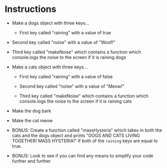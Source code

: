 # **Instructions**

* Make a dogs object with three keys...

  * First key called "raining" with a value of true

* Second key called "noise" with a value of "Woof!"

* Third key called "makeNoise" which contains a function which console.logs the noise to the screen if it is raining dogs

* Make a cats object with three keys...

  * First key called "raining" with a value of false

  * Second key called "noise" with a value of "Meow!"

  * Third key called "makeNoise" which contains a function which console.logs the noise to the screen if it is raining cats

* Make the dog bark

* Make the cat meow

* BONUS: Create a function called "massHysteria" which takes in both the cats and the dogs object and prints "DOGS AND CATS LIVING TOGETHER! MASS HYSTERIA!" if both of the `raining` keys are equal to true.

* BONUS: Look to see if you can find any means to simplify your code further and further
